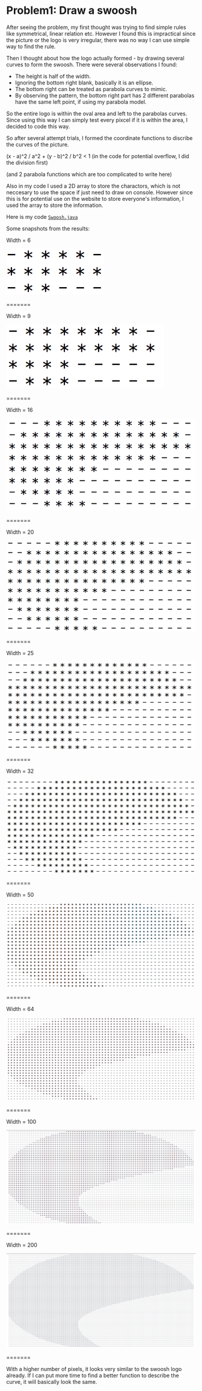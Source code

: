 Problem1: Draw a swoosh
========

After seeing the problem, my first thought was trying to find simple rules like symmetrical, linear relation etc. 
However I found this is impractical since the picture or the logo is very irregular, there was no way I can use simple 
way to find the rule.

Then I thought about how the logo actually formed - by drawing several curves to form the swoosh.
There were several observations I found:
* The height is half of the width.
* Ignoring the bottom right blank, basically it is an ellipse.
* The bottom right can be treated as parabola curves to mimic.
* By observing the pattern, the bottom right part has 2 different parabolas have the same left point, if using my parabola model.

So the entire logo is within the oval area and left to the parabolas curves.
Since using this way I can simply test every pixcel if it is within the area, I decided to code this way.

So after several attempt trials, I formed the coordinate functions to discribe the curves of the picture.

(x - a)^2 / a^2  + (y - b)^2 / b^2 < 1  (in the code for potential overflow, I did the division first)

(and 2 parabola functions which are too complicated to write here)

Also in my code I used a 2D array to store the charactors, which is not neccesary to use the space if just need to draw on console. 
However since this is for potential use on the website to store everyone's information, I used the array to store the information.

Here is my code [```Swoosh.java```](https://github.com/southpenguin/SHouse/blob/master/Problem1/Swoosh.java)

Some snapshots from the results:

Width = 6

![Width = 6](https://github.com/southpenguin/SHouse/blob/master/Problem1/Snapshot/6.png?raw=true)


=======

Width = 9

![Width = 9](https://github.com/southpenguin/SHouse/blob/master/Problem1/Snapshot/9.png?raw=true)


=======

Width = 16

![Width = 16](https://github.com/southpenguin/SHouse/blob/master/Problem1/Snapshot/16.png?raw=true)

=======

Width = 20

![Width = 20](https://github.com/southpenguin/SHouse/blob/master/Problem1/Snapshot/20.png?raw=true)

=======

Width = 25

![Width = 25](https://github.com/southpenguin/SHouse/blob/master/Problem1/Snapshot/25.png?raw=true)

=======

Width = 32

![Width = 32](https://github.com/southpenguin/SHouse/blob/master/Problem1/Snapshot/32.png?raw=true)

=======

Width = 50

![Width = 50](https://github.com/southpenguin/SHouse/blob/master/Problem1/Snapshot/50.png?raw=true)

=======

Width = 64

![Width = 64](https://github.com/southpenguin/SHouse/blob/master/Problem1/Snapshot/64.png?raw=true)

=======

Width = 100

![Width = 100](https://github.com/southpenguin/SHouse/blob/master/Problem1/Snapshot/100.png?raw=true)

=======

Width = 200

![Width = 200](https://github.com/southpenguin/SHouse/blob/master/Problem1/Snapshot/200.png?raw=true)

=======

With a higher number of pixels, it looks very similar to the swoosh logo already. 
If I can put more time to find a better function to describe the curve, it will basically look the same.
